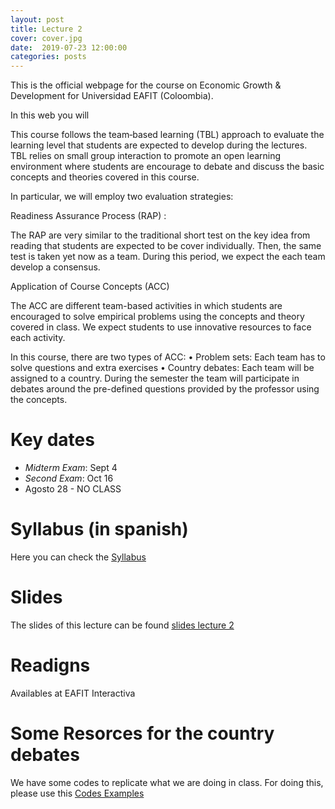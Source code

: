 ```yaml
---
layout: post
title: Lecture 2
cover: cover.jpg
date:  2019-07-23 12:00:00
categories: posts
---
```




This is the official webpage for the course on Economic Growth & Development for Universidad EAFIT (Coloombia).

In this web you will 


This course follows the team‐based learning (TBL) approach to evaluate the learning level that students are expected to develop during the lectures. TBL relies on small group interaction to promote an open learning environment where students are encourage to debate and discuss the basic concepts and theories covered in this course. 

In particular, we will employ two evaluation strategies:

Readiness Assurance Process (RAP) :

The RAP are very similar to the traditional short test on the key idea from reading that students are expected to be cover individually. Then, the same test is taken yet now as a team. During this period, we expect the each team develop a consensus.

Application of Course Concepts (ACC)

The ACC are different team-based activities in which students are encouraged to solve empirical problems using the concepts and theory covered in class. We expect students to use innovative resources to face each activity.

In this course, there are two types of ACC:
•	Problem sets: Each team has to solve questions and extra exercises 
•	Country debates:  Each team will be assigned to a country. During the semester the team will participate in debates around the pre-defined questions provided by the professor using the concepts.

# Key dates
 
- *Midterm Exam*:  Sept 4
- *Second Exam*:  Oct 16
- Agosto 28 - NO CLASS

# Syllabus (in spanish)

Here you can check the [Syllabus](https://jcmunozmora.github.io/slides/inputs_growth_lecture01/Desarrollo_Crecimiento_Economico_2019-II_JCM.pdf)

# Slides

The slides of this lecture can be found [slides lecture 2]()

# Readigns

Availables at EAFIT Interactiva

# Some Resorces for the country debates 

We have some codes to replicate what we are doing in class. For doing this, please use this [Codes Examples](https://github.com/economicgrowth/R_examples_codes)



